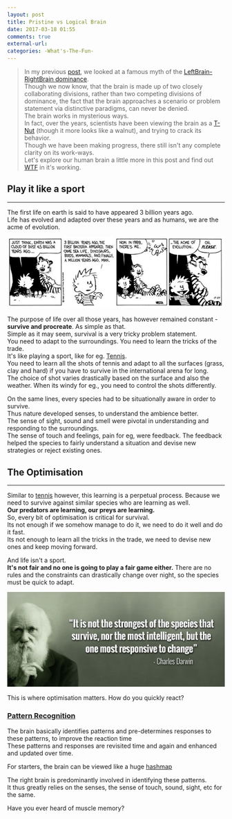 ```yaml
---
layout: post
title: Pristine vs Logical Brain
date: 2017-03-18 01:55
comments: true
external-url:
categories: -What's-The-Fun-
---
```


> In my previous [post](/blog/2017/03/17/leftbrain-rightbrain/), we looked at a famous myth of the [LeftBrain-RightBrain dominance](/blog/2017/03/17/leftbrain-rightbrain/).<br>
Though we now know, that the brain is made up of two closely collaborating divisions, rather than two competing divisions of dominance, the fact that the brain approaches a scenario or problem statement via distinctive paradigms, can never be denied.<br>
The brain works in mysterious ways.<br>
In fact, over the years, scientists have been viewing the brain as a [T-Nut](/blog/2017/02/21/technical-nuts/) (though it more looks like a walnut), and trying to crack its behavior.<br>
Though we have been making progress, there still isn't any complete clarity on its work-ways.<br>
Let's explore our human brain a little more in this post and find out [WTF](/blog/2017/02/13/welcome-aboard/) in it's working.

## Play it like a sport
<hr>

The first life on earth is said to have appeared 3 billion years ago.<br>
Life has evolved and adapted over these years and as humans, we are the acme of evolution.<br>

<img src="/assets/2017-03-18/acme.jpg">

The purpose of life over all those years, has however remained constant - **survive and procreate**. As simple as that.<br>
Simple as it may seem, survival is a very tricky problem statement.<br>
You need to adapt to the surroundings. You need to learn the tricks of the trade.<br>
It's like playing a sport, like for eg. [Tennis](https://en.wikipedia.org/wiki/Tennis).<br>
You need to learn all the shots of tennis and adapt to all the surfaces (grass, clay and hard) if you have to survive in the international arena for long.<br>
The choice of shot varies drastically based on the surface and also the weather. When its windy for eg., you need to control the shots differently.<br>

On the same lines, every species had to be situationally aware in order to survive.<br>
Thus nature developed senses, to understand the ambience better.<br>
The sense of sight, sound and smell were pivotal in understanding and responding to the surroundings.<br>
The sense of touch and feelings, pain for eg, were feedback. The feedback helped the species to fairly understand a situation and devise new strategies or reject existing ones.

## The Optimisation
<hr>

Similar to [tennis](https://en.wikipedia.org/wiki/Tennis) however, this learning is a perpetual process. Because we need to survive against similar species who are learning as well.<br>
**Our predators are learning, our preys are learning.**<br>
So, every bit of optimisation is critical for survival.<br>
Its not enough if we somehow manage to do it, we need to do it well and do it fast.<br>
Its not enough to learn all the tricks in the trade, we need to devise new ones and keep moving forward.

And life isn't a sport.<br>
**It's not fair and no one is going to play a fair game either.**
There are no rules and the constraints can drastically change over night, so the species must be quick to adapt.<br>

<img src="/assets/2017-03-18/darwin.jpg">

This is where optimisation matters. How do you quickly react?<br>

### <u>Pattern Recognition</u>
The brain basically identifies patterns and pre-determines responses to these patterns, to improve the reaction time<br>
These patterns and responses are revisited time and again and enhanced and updated over time.

For starters, the brain can be viewed like a huge [hashmap](https://en.wikipedia.org/wiki/Hash_table) 




The right brain is predominantly involved in identifying these patterns.<br>
It thus greatly relies on the senses, the sense of touch, sound, sight, etc for the same.

Have you ever heard of muscle memory?


